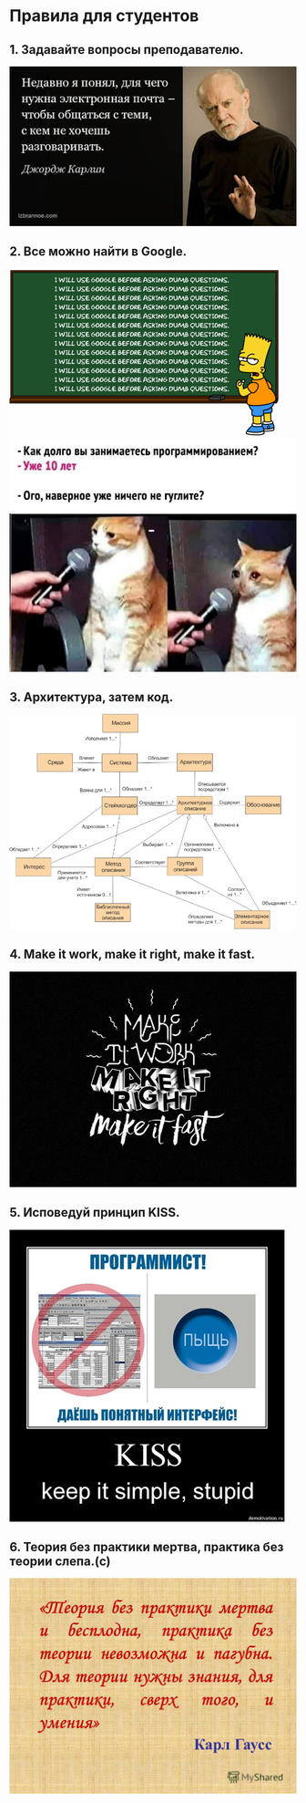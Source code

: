 # Правила для студентов

## 1. Задавайте вопросы преподавателю.
![](images/Karlin.jpg)

## 2. Все можно найти в Google.
![](images/googlethat.gif)
![](images/google.jpg)


## 3. Архитектура, затем код.
![](images/arch.png)

## 4. Make it work, make it right, make it fast.
![](images/makeit.png)
## 5. Исповедуй принцип KISS.
![](images/kiss.jpg)
## 6. Теория без практики мертва, практика без теории слепа.(с)
![](images/gauss.jpg)